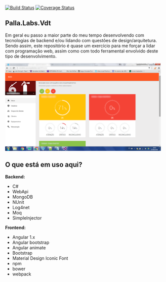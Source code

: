 [![Build Status](https://ci.appveyor.com/api/projects/status/github/mfpalladino/palla.labs.vdt?branch=master&svg=true)](https://ci.appveyor.com/api/projects/status/github/mfpalladino/palla.labs.vdt?branch=master&svg=true)
[![Coverage Status](https://coveralls.io/repos/github/mfpalladino/palla.labs.vdt/badge.svg?branch=master)](https://coveralls.io/github/mfpalladino/palla.labs.vdt?branch=master)

## Palla.Labs.Vdt

Em geral eu passo a maior parte do meu tempo desenvolvendo com tecnologias de backend e/ou lidando com questões de design/arquitetura. Sendo assim, este repositório é quase um exercício para me forçar a lidar com programação web, assim como com todo ferramental envolvido deste tipo de desenvolvimento.

![](https://github.com/mfpalladino/palla.labs.vdt/blob/master/Docs/screens/dashboard.png)

## O que está em uso aqui?

**Backend:**

- C#
- WebApi
- MongoDB
- NUnit
- Log4net
- Moq
- SimpleInjector

**Frontend:**

- Angular 1.x
- Angular bootstrap
- Angular animate
- Bootstrap
- Material Design Iconic Font
- npm
- bower
- webpack




